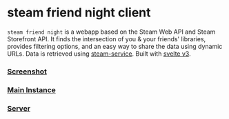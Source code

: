 # steam friend night client

`steam friend night` is a webapp based on the Steam Web API and Steam Storefront API. It finds the intersection of you & your friends' libraries, provides filtering options, and an easy way to share the data using dynamic URLs. Data is retrieved using [steam-service](https://github.com/kevinfiol/steam-service). Built with [svelte v3](https://github.com/sveltejs/svelte).

### [Screenshot](https://raw.githubusercontent.com/kevinfiol/sfn-client/master/public/screenshot.png)
### [Main Instance](https://sfn.now.sh)
### [Server](https://github.com/kevinfiol/sfn-server)
